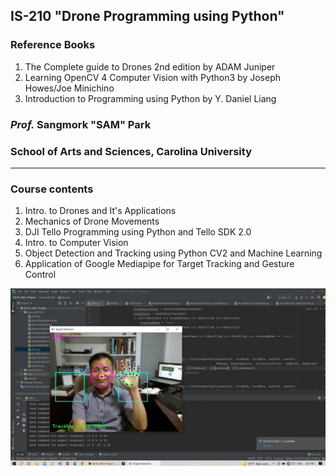 ## IS-210 "Drone Programming using Python"

### Reference Books
1. The Complete guide to Drones 2nd edition by ADAM Juniper
2. Learning OpenCV 4 Computer Vision with Python3 by Joseph Howes/Joe Minichino
3. Introduction to Programming using Python by Y. Daniel Liang
  
### _Prof._ **Sangmork "SAM" Park**
### School of Arts and Sciences, Carolina University
-----

### Course contents
1. Intro. to Drones and It's Applications
2. Mechanics of Drone Movements
3. DJI Tello Programming using Python and Tello SDK 2.0
4. Intro. to Computer Vision
5. Object Detection and Tracking using Python CV2 and Machine Learning
6. Application of Google Mediapipe for Target Tracking and Gesture Control

![target_tracking_image](drone_demo.jpg)


